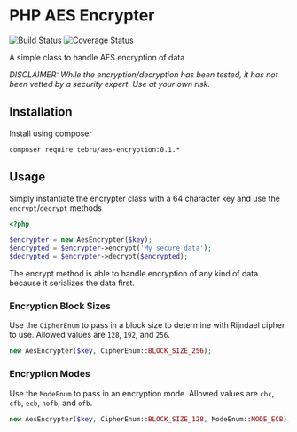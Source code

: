 # PHP AES Encrypter

[![Build Status](https://travis-ci.org/tebru/aes-encryption.svg?branch=master)](https://travis-ci.org/tebru/aes-encryption)
[![Coverage Status](https://coveralls.io/repos/tebru/aes-encryption/badge.svg?branch=master)](https://coveralls.io/r/tebru/aes-encryption?branch=master)

A simple class to handle AES encryption of data

*DISCLAIMER: While the encryption/decryption has been tested, it has not been vetted by a security expert.  Use at your own risk.*

## Installation

Install using composer

```
composer require tebru/aes-encryption:0.1.*
```

## Usage

Simply instantiate the encrypter class with a 64 character key and use the `encrypt`/`decrypt` methods

```php
<?php

$encrypter = new AesEncrypter($key);
$encrypted = $encrypter->encrypt('My secure data');
$decrypted = $encrypter->decrypt($encrypted);
```

The encrypt method is able to handle encryption of any kind of data because it serializes the data first.

### Encryption Block Sizes

Use the `CipherEnum` to pass in a block size to determine with Rijndael cipher to use.  Allowed values are `128`, `192`, and `256`.

```php
new AesEncrypter($key, CipherEnum::BLOCK_SIZE_256);
```

### Encryption Modes

Use the `ModeEnum` to pass in an encryption mode.  Allowed values are `cbc`, `cfb`, `ecb`, `nofb`, and `ofb`.

```php
new AesEncrypter($key, CipherEnum::BLOCK_SIZE_128, ModeEnum::MODE_ECB);
```
